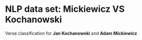 # NLP data set: Mickiewicz VS Kochanowski

Verse classification for **Jan Kochanowski** and **Adam Mickiewicz**
